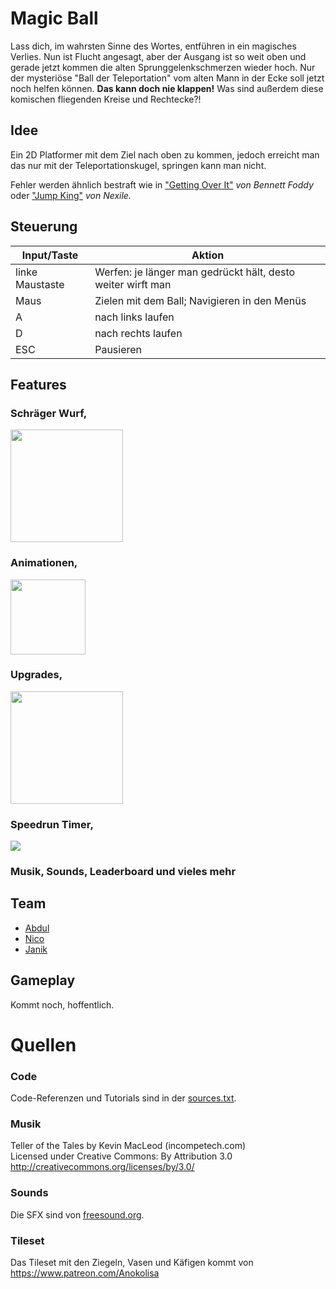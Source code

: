 ﻿# Magic Ball
Lass dich, im wahrsten Sinne des Wortes, entführen in ein magisches Verlies.
Nun ist Flucht angesagt, aber der Ausgang ist so weit oben und gerade jetzt kommen die
alten Sprunggelenkschmerzen wieder hoch. Nur der mysteriöse "Ball der Teleportation"
vom alten Mann in der Ecke soll jetzt noch helfen können. **Das kann doch nie klappen!**
Was sind außerdem diese komischen fliegenden Kreise und Rechtecke?!


## Idee
Ein 2D Platformer mit dem Ziel nach oben zu kommen,
jedoch erreicht man das nur mit der Teleportationskugel, springen kann man nicht.

Fehler werden ähnlich bestraft wie in 
["Getting Over It"](https://store.steampowered.com/app/240720/Getting_Over_It_with_Bennett_Foddy/)
_von Bennett Foddy_ oder 
["Jump King"](https://store.steampowered.com/app/1061090/Jump_King/)
_von Nexile._

## Steuerung
| Input/Taste | Aktion |
| --- | --- |
| linke Maustaste | Werfen: je länger man gedrückt hält, desto weiter wirft man |
| Maus | Zielen mit dem Ball; Navigieren in den Menüs |
| A | nach links laufen |
| D | nach rechts laufen |
| ESC | Pausieren |

## Features

### Schräger Wurf,

<img src="https://i.imgur.com/d5ibUih.gif" height="180"/>

### Animationen,

<img src="https://i.imgur.com/yMmQL2A.gif" height="120"/>

### Upgrades,

<img src="https://i.imgur.com/qBmAt1d.gif" height="180"/>

### Speedrun Timer,

![](https://i.imgur.com/4h1QbXI.png)

### Musik, Sounds, Leaderboard und vieles mehr

## Team
* [Abdul](https://github.com/abdool-bot/)
* [Nico](https://github.com/nico-mania)
* [Janik](https://github.com/kinasch)

## Gameplay
Kommt noch, hoffentlich.

# Quellen

### Code

Code-Referenzen und Tutorials sind in der [sources.txt](https://github.com/kinasch/Jaabni/blob/main/sources.txt).

### Musik

Teller of the Tales by Kevin MacLeod (incompetech.com)  
Licensed under Creative Commons: By Attribution 3.0  
http://creativecommons.org/licenses/by/3.0/

### Sounds

Die SFX sind von [freesound.org](https://freesound.org/).

### Tileset

Das Tileset mit den Ziegeln, Vasen und Käfigen kommt von https://www.patreon.com/Anokolisa
